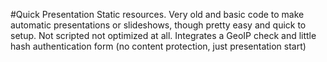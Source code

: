 #Quick Presentation
Static resources.
Very old and basic code to make automatic presentations or slideshows, though pretty easy and quick to setup. Not scripted not optimized at all. Integrates a GeoIP check and little hash authentication form (no content protection, just presentation start)
